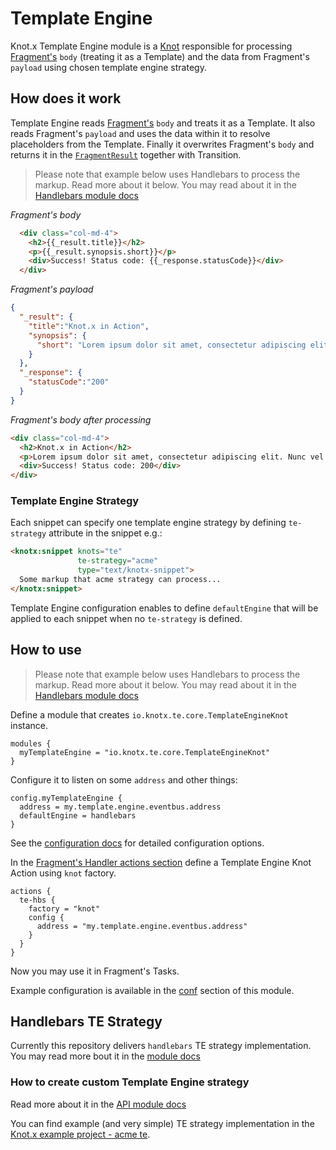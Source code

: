 # Template Engine
Knot.x Template Engine module is a [Knot](https://github.com/Knotx/knotx-fragments-handler/tree/master/api#knot)
responsible for processing [Fragment's](https://github.com/Knotx/knotx-fragment-api#knotx-fragment-api)
`body` (treating it as a Template) and the data from Fragment's `payload` using chosen
template engine strategy.

## How does it work
Template Engine reads [Fragment's](https://github.com/Knotx/knotx-fragment-api#knotx-fragment-api)
`body` and treats it as a Template. It also reads Fragment's `payload` and uses the data within it
to resolve placeholders from the Template. Finally it overwrites Fragment's `body` and returns it
in the [`FragmentResult`](https://github.com/Knotx/knotx-fragments-handler/blob/master/api/docs/asciidoc/dataobjects.adoc#FragmentResult)
together with Transition.

> Please note that example below uses Handlebars to process the markup. Read more about it below.
> You may read about it in the [Handlebars module docs](https://github.com/Knotx/knotx-template-engine/tree/master/handlebars)

*Fragment's body*
```html
  <div class="col-md-4">
    <h2>{{_result.title}}</h2>
    <p>{{_result.synopsis.short}}</p>
    <div>Success! Status code: {{_response.statusCode}}</div>
  </div>
```

*Fragment's payload*
```json
{
  "_result": {
    "title":"Knot.x in Action",
    "synopsis": {
      "short": "Lorem ipsum dolor sit amet, consectetur adipiscing elit. Nunc vel enim ac augue egestas rutrum non eget libero."
    }
  },
  "_response": {
    "statusCode":"200"
  }
}
```

*Fragment's body after processing*
```html
<div class="col-md-4">
  <h2>Knot.x in Action</h2>
  <p>Lorem ipsum dolor sit amet, consectetur adipiscing elit. Nunc vel enim ac augue egestas rutrum non eget libero.</p>
  <div>Success! Status code: 200</div>
</div>
```

### Template Engine Strategy

Each snippet can specify one template engine strategy by defining `te-strategy` attribute in the
snippet e.g.:

```html
<knotx:snippet knots="te"
               te-strategy="acme"
               type="text/knotx-snippet">
  Some markup that acme strategy can process...
</knotx:snippet>
```

Template Engine configuration enables to define `defaultEngine` that will be applied to each snippet
when no `te-strategy` is defined.

## How to use
> Please note that example below uses Handlebars to process the markup. Read more about it below.
> You may read about it in the [Handlebars module docs](https://github.com/Knotx/knotx-template-engine/tree/master/handlebars)

Define a module that creates `io.knotx.te.core.TemplateEngineKnot` instance.

```hocon
modules {
  myTemplateEngine = "io.knotx.te.core.TemplateEngineKnot"
}
```

Configure it to listen on some `address` and other things:
```hocon
config.myTemplateEngine {
  address = my.template.engine.eventbus.address
  defaultEngine = handlebars
}
```
See the [configuration docs](https://github.com/Knotx/knotx-template-engine/blob/master/core/docs/asciidoc/dataobjects.adoc)
for detailed configuration options.

In the [Fragment's Handler actions section](https://github.com/Knotx/knotx-fragments-handler/tree/master/core#actions) 
define a Template Engine Knot Action using `knot` factory.
```hocon
actions {
  te-hbs {
    factory = "knot"
    config {
      address = "my.template.engine.eventbus.address"
    }
  }
}
```

Now you may use it in Fragment's Tasks.

Example configuration is available in the [conf](https://github.com/Knotx/knotx-template-engine/blob/master/conf)
section of this module.

## Handlebars TE Strategy
Currently this repository delivers `handlebars` TE strategy implementation.
You may read more bout it in the [module docs](https://github.com/Knotx/knotx-template-engine/tree/master/handlebars)

### How to create custom Template Engine strategy
Read more about it in the [API module docs](https://github.com/Knotx/knotx-template-engine/tree/master/api)

You can find example (and very simple) TE strategy implementation in the 
[Knot.x example project - acme te](https://github.com/Knotx/knotx-example-project/tree/master/acme-template-engine).
